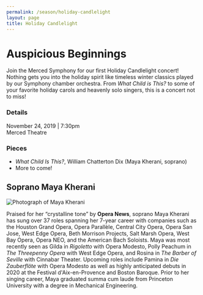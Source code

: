 ```yaml
---
permalink: /season/holiday-candlelight
layout: page
title: Holiday Candlelight
---
```


# Auspicious Beginnings

Join the Merced Symphony for our first Holiday Candlelight concert!  Nothing gets you into the holiday spirit like timeless winter classics played by our Symphony chamber orchestra.  From *What Child is This?* to some of your favorite holiday carols and heavenly solo singers, this is a concert not to miss!

### Details
November 24, 2019 | 7:30pm<br />
Merced Theatre

### Pieces
-	*What Child Is This?*, William Chatterton Dix (Maya Kherani, soprano)
-	More to come!


## Soprano Maya Kherani

![Photograph of Maya Kherani](/assets/images/maya-kherani.jpg)

Praised for her “crystalline tone” by **Opera News**, soprano Maya Kherani has sung over 37 roles spanning her 7-year career with companies such as the Houston Grand Opera, Opera Parallèle, Central City Opera, Opera San Jose, West Edge Opera, Beth Morrison Projects, Salt Marsh Opera, West Bay Opera, Opera NEO, and the American Bach Soloists.  Maya was most recently seen as Gilda in *Rigoletto* with Opera Modesto, Polly Peachum in *The Threepenny Opera* with West Edge Opera, and Rosina in *The Barber of Seville* with Cinnabar Theater.  Upcoming roles include Pamina in *Die Zauberflöte* with Opera Modesto as well as highly anticipated debuts in 2020 at the Festival d'Aix-en-Provence and Boston Baroque.  Prior to her singing career, Maya graduated summa cum laude from Princeton University with a degree in Mechanical Engineering.